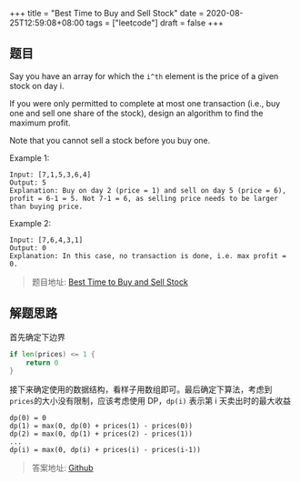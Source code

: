 +++
title = "Best Time to Buy and Sell Stock"
date = 2020-08-25T12:59:08+08:00
tags = ["leetcode"]
draft = false
+++

<!--more-->

## 题目

Say you have an array for which the `i^th` element is the price of a given stock on day i.

If you were only permitted to complete at most one transaction (i.e., buy one and sell one share of the stock), design an algorithm to find the maximum profit.

Note that you cannot sell a stock before you buy one.

Example 1:

```text
Input: [7,1,5,3,6,4]
Output: 5
Explanation: Buy on day 2 (price = 1) and sell on day 5 (price = 6), profit = 6-1 = 5. Not 7-1 = 6, as selling price needs to be larger than buying price.
```

Example 2:

```text
Input: [7,6,4,3,1]
Output: 0
Explanation: In this case, no transaction is done, i.e. max profit = 0.
```

> 题目地址: [Best Time to Buy and Sell Stock](https://leetcode-cn.com/problems/best-time-to-buy-and-sell-stock/)

## 解题思路

首先确定下边界

```go
if len(prices) <= 1 {
    return 0
}
```

接下来确定使用的数据结构，看样子用数组即可。最后确定下算法，考虑到 `prices`的大小没有限制，应该考虑使用 DP，`dp(i)` 表示第 i 天卖出时的最大收益

```text
dp(0) = 0
dp(1) = max(0, dp(0) + prices(1) - prices(0))
dp(2) = max(0, dp(1) + prices(2) - prices(1))
...
dp(i) = max(0, dp(i) + prices(i) - prices(i-1))
```

> 答案地址: [Github](https://github.com/helbing/leetcode/blob/master/array/best_time_to_buy_and_sell_stock.go)
